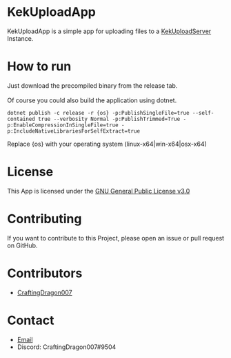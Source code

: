 # KekUploadApp

KekUploadApp is a simple app for uploading files to a [KekUploadServer](https://github.com/CraftingDragon007/KekUploadServer) Instance.
# How to run
Just download the precompiled binary from the release tab.
<br>
<br>
Of course you could also build the application using dotnet.
```shell
dotnet publish -c release -r {os} -p:PublishSingleFile=true --self-contained true --verbosity Normal -p:PublishTrimmed=True -p:EnableCompressionInSingleFile=true -p:IncludeNativeLibrariesForSelfExtract=true
```
Replace {os} with your operating system (linux-x64|win-x64|osx-x64) 
# License
This App is licensed under the [GNU General Public License v3.0](https://www.gnu.org/licenses/gpl-3.0.en.html)

# Contributing
If you want to contribute to this Project, please open an issue or pull request on GitHub.

# Contributors
- [CraftingDragon007](https://github.com/CraftingDragon007)

# Contact
- [Email](mailto:craftingdragon007@outlook.com)
- Discord: CraftingDragon007#9504